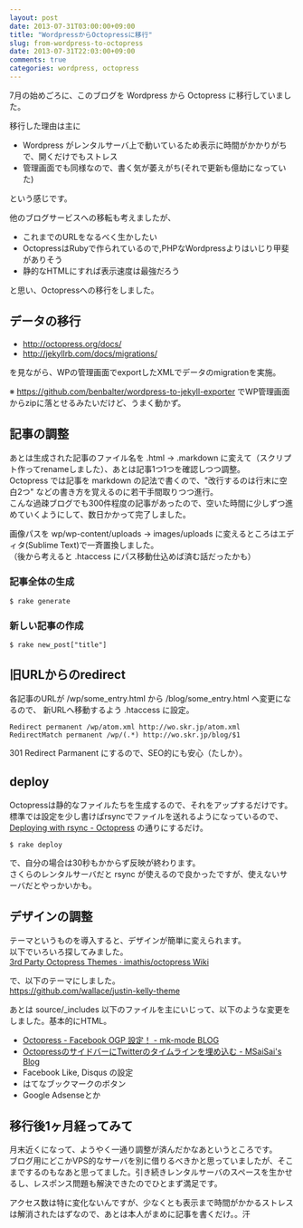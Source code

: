 ```yaml
---
layout: post
date: 2013-07-31T03:00:00+09:00
title: "WordpressからOctopressに移行"
slug: from-wordpress-to-octopress
date: 2013-07-31T22:03:00+09:00
comments: true
categories: wordpress, octopress
---
```

7月の始めごろに、このブログを Wordpress から Octopress に移行していました。

移行した理由は主に

- Wordpress がレンタルサーバ上で動いているため表示に時間がかかりがちで、開くだけでもストレス
- 管理画面でも同様なので、書く気が萎えがち(それで更新も億劫になっていた)

という感じです。

<!--more-->

他のブログサービスへの移転も考えましたが、

- これまでのURLをなるべく生かしたい
- OctopressはRubyで作られているので,PHPなWordpressよりはいじり甲斐がありそう
- 静的なHTMLにすれば表示速度は最強だろう

と思い、Octopressへの移行をしました。

## データの移行

- http://octopress.org/docs/  
- http://jekyllrb.com/docs/migrations/  

を見ながら、WPの管理画面でexportしたXMLでデータのmigrationを実施。

※ https://github.com/benbalter/wordpress-to-jekyll-exporter
でWP管理画面からzipに落とせるみたいだけど、うまく動かず。

## 記事の調整

あとは生成された記事のファイル名を .html -> .markdown に変えて（スクリプト作ってrenameしました）、あとは記事1つ1つを確認しつつ調整。  
Octopress では記事を markdown の記法で書くので、"改行するのは行末に空白2つ" などの書き方を覚えるのに若干手間取りつつ進行。  
こんな過疎ブログでも300件程度の記事があったので、空いた時間に少しずつ進めていくようにして、数日かかって完了しました。

画像パスを
wp/wp-content/uploads -> images/uploads
に変えるところはエディタ(Sublime Text)で一斉置換しました。  
（後から考えると .htaccess にパス移動仕込めば済む話だったかも）

### 記事全体の生成

    $ rake generate

### 新しい記事の作成

    $ rake new_post["title"]

## 旧URLからのredirect

各記事のURLが /wp/some_entry.html から /blog/some_entry.html へ変更になるので、 新URLへ移動するよう .htaccess に設定。

    Redirect permanent /wp/atom.xml http://wo.skr.jp/atom.xml
    RedirectMatch permanent /wp/(.*) http://wo.skr.jp/blog/$1

301 Redirect Parmanent にするので、SEO的にも安心（たしか）。

## deploy

Octopressは静的なファイルたちを生成するので、それをアップするだけです。  標準では設定を少し書けばrsyncでファイルを送れるようになっているので、 [Deploying with rsync - Octopress](http://octopress.org/docs/deploying/rsync/) の通りにするだけ。

    $ rake deploy

で、自分の場合は30秒もかからず反映が終わります。  
さくらのレンタルサーバだと rsync が使えるので良かったですが、使えないサーバだとやっかいかも。

## デザインの調整

テーマというものを導入すると、デザインが簡単に変えられます。  
以下でいろいろ探してみました。  
[3rd Party Octopress Themes · imathis/octopress Wiki](https://github.com/imathis/octopress/wiki/3rd-Party-Octopress-Themes)

で、以下のテーマにしました。  
https://github.com/wallace/justin-kelly-theme

あとは source/_includes 以下のファイルを主にいじって、以下のような変更をしました。基本的にHTML。

- [Octopress - Facebook OGP 設定！ - mk-mode BLOG](http://www.mk-mode.com/octopress/2012/12/31/octopress-facebook-ogp/)
- [OctopressのサイドバーにTwitterのタイムラインを埋め込む - MSaiSai's Blog](http://msaisai.github.io/blog/2013/06/19/octopress-twitter/)
- Facebook Like, Disqus の設定
- はてなブックマークのボタン
- Google Adsenseとか

## 移行後1ヶ月経ってみて

月末近くになって、ようやく一通り調整が済んだかなあというところです。  
ブログ用にどこかVPS的なサーバを別に借りるべきかと思っていましたが、そこまでするのもなあと思ってました。引き続きレンタルサーバのスペースを生かせるし、レスポンス問題も解決できたのでひとまず満足です。 

アクセス数は特に変化ないんですが、少なくとも表示まで時間がかかるストレスは解消されたはずなので、あとは本人がまめに記事を書くだけ。。汗

